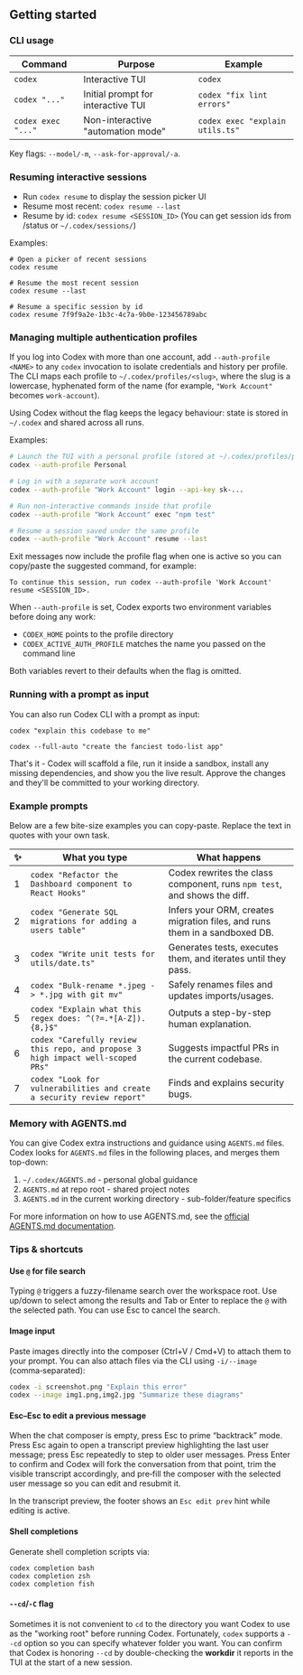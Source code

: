## Getting started

### CLI usage

| Command            | Purpose                            | Example                         |
| ------------------ | ---------------------------------- | ------------------------------- |
| `codex`            | Interactive TUI                    | `codex`                         |
| `codex "..."`      | Initial prompt for interactive TUI | `codex "fix lint errors"`       |
| `codex exec "..."` | Non-interactive "automation mode"  | `codex exec "explain utils.ts"` |

Key flags: `--model/-m`, `--ask-for-approval/-a`.

### Resuming interactive sessions

- Run `codex resume` to display the session picker UI
- Resume most recent: `codex resume --last`
- Resume by id: `codex resume <SESSION_ID>` (You can get session ids from /status or `~/.codex/sessions/`)

Examples:

```shell
# Open a picker of recent sessions
codex resume

# Resume the most recent session
codex resume --last

# Resume a specific session by id
codex resume 7f9f9a2e-1b3c-4c7a-9b0e-123456789abc
```

### Managing multiple authentication profiles

If you log into Codex with more than one account, add `--auth-profile <NAME>`
to any `codex` invocation to isolate credentials and history per profile. The
CLI maps each profile to `~/.codex/profiles/<slug>`, where the slug is a
lowercase, hyphenated form of the name (for example, `"Work Account"`
becomes `work-account`).

Using Codex without the flag keeps the legacy behaviour: state is stored in
`~/.codex` and shared across all runs.

Examples:

```sh
# Launch the TUI with a personal profile (stored at ~/.codex/profiles/personal)
codex --auth-profile Personal

# Log in with a separate work account
codex --auth-profile "Work Account" login --api-key sk-...

# Run non-interactive commands inside that profile
codex --auth-profile "Work Account" exec "npm test"

# Resume a session saved under the same profile
codex --auth-profile "Work Account" resume --last
```

Exit messages now include the profile flag when one is active so you can
copy/paste the suggested command, for example:

```
To continue this session, run codex --auth-profile 'Work Account' resume <SESSION_ID>.
```

When `--auth-profile` is set, Codex exports two environment variables before
doing any work:

- `CODEX_HOME` points to the profile directory
- `CODEX_ACTIVE_AUTH_PROFILE` matches the name you passed on the command line

Both variables revert to their defaults when the flag is omitted.

### Running with a prompt as input

You can also run Codex CLI with a prompt as input:

```shell
codex "explain this codebase to me"
```

```shell
codex --full-auto "create the fanciest todo-list app"
```

That's it - Codex will scaffold a file, run it inside a sandbox, install any
missing dependencies, and show you the live result. Approve the changes and
they'll be committed to your working directory.

### Example prompts

Below are a few bite-size examples you can copy-paste. Replace the text in quotes with your own task.

| ✨  | What you type                                                                   | What happens                                                               |
| --- | ------------------------------------------------------------------------------- | -------------------------------------------------------------------------- |
| 1   | `codex "Refactor the Dashboard component to React Hooks"`                       | Codex rewrites the class component, runs `npm test`, and shows the diff.   |
| 2   | `codex "Generate SQL migrations for adding a users table"`                      | Infers your ORM, creates migration files, and runs them in a sandboxed DB. |
| 3   | `codex "Write unit tests for utils/date.ts"`                                    | Generates tests, executes them, and iterates until they pass.              |
| 4   | `codex "Bulk-rename *.jpeg -> *.jpg with git mv"`                               | Safely renames files and updates imports/usages.                           |
| 5   | `codex "Explain what this regex does: ^(?=.*[A-Z]).{8,}$"`                      | Outputs a step-by-step human explanation.                                  |
| 6   | `codex "Carefully review this repo, and propose 3 high impact well-scoped PRs"` | Suggests impactful PRs in the current codebase.                            |
| 7   | `codex "Look for vulnerabilities and create a security review report"`          | Finds and explains security bugs.                                          |

### Memory with AGENTS.md

You can give Codex extra instructions and guidance using `AGENTS.md` files. Codex looks for `AGENTS.md` files in the following places, and merges them top-down:

1. `~/.codex/AGENTS.md` - personal global guidance
2. `AGENTS.md` at repo root - shared project notes
3. `AGENTS.md` in the current working directory - sub-folder/feature specifics

For more information on how to use AGENTS.md, see the [official AGENTS.md documentation](https://agents.md/).

### Tips & shortcuts

#### Use `@` for file search

Typing `@` triggers a fuzzy-filename search over the workspace root. Use up/down to select among the results and Tab or Enter to replace the `@` with the selected path. You can use Esc to cancel the search.

#### Image input

Paste images directly into the composer (Ctrl+V / Cmd+V) to attach them to your prompt. You can also attach files via the CLI using `-i/--image` (comma‑separated):

```bash
codex -i screenshot.png "Explain this error"
codex --image img1.png,img2.jpg "Summarize these diagrams"
```

#### Esc–Esc to edit a previous message

When the chat composer is empty, press Esc to prime “backtrack” mode. Press Esc again to open a transcript preview highlighting the last user message; press Esc repeatedly to step to older user messages. Press Enter to confirm and Codex will fork the conversation from that point, trim the visible transcript accordingly, and pre‑fill the composer with the selected user message so you can edit and resubmit it.

In the transcript preview, the footer shows an `Esc edit prev` hint while editing is active.

#### Shell completions

Generate shell completion scripts via:

```shell
codex completion bash
codex completion zsh
codex completion fish
```

#### `--cd`/`-C` flag

Sometimes it is not convenient to `cd` to the directory you want Codex to use as the "working root" before running Codex. Fortunately, `codex` supports a `--cd` option so you can specify whatever folder you want. You can confirm that Codex is honoring `--cd` by double-checking the **workdir** it reports in the TUI at the start of a new session.
